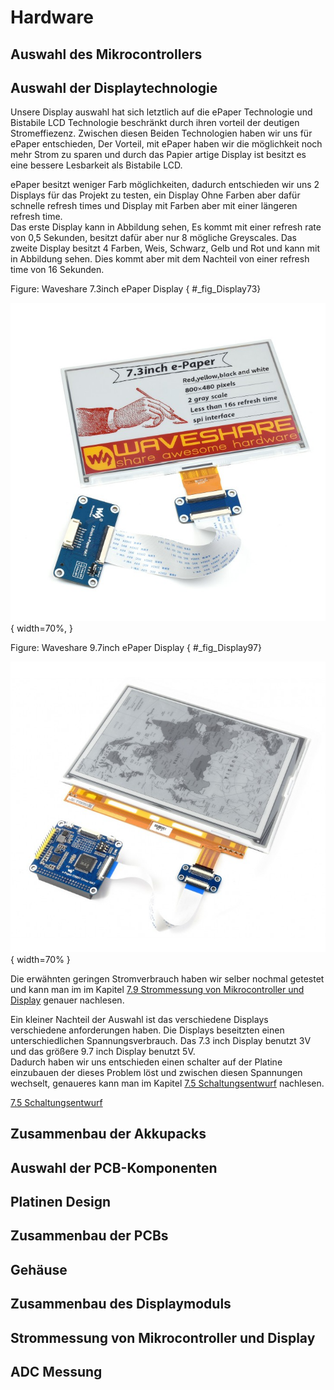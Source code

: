 # Hardware

## Auswahl des Mikrocontrollers

## Auswahl der Displaytechnologie
Unsere Display auswahl hat sich letztlich auf die ePaper Technologie und Bistabile LCD Technologie beschränkt durch ihren vorteil der deutigen Stromeffiezenz. Zwischen diesen Beiden Technologien haben wir uns für ePaper entschieden, Der Vorteil, mit ePaper haben wir die möglichkeit noch mehr Strom zu sparen und durch das Papier artige Display ist besitzt es eine bessere Lesbarkeit als Bistabile LCD.  
  
ePaper besitzt weniger Farb möglichkeiten, dadurch entschieden wir uns 2 Displays für das Projekt zu testen, ein Display Ohne Farben aber dafür schnelle refresh times und Display mit Farben aber mit einer längeren refresh time.  
Das erste Display kann in Abbildung [](#_fig_Display97) sehen, Es kommt mit einer refresh rate von 0,5 Sekunden, besitzt dafür aber nur 8 mögliche Greyscales.
Das zweite Display besitzt 4 Farben, Weis, Schwarz, Gelb und Rot und kann mit in Abbildung [](#_fig_Display73) sehen. Dies kommt aber mit dem Nachteil von einer refresh time von 16 Sekunden.

Figure: Waveshare 7.3inch ePaper Display { #_fig_Display73}

![](img/PraktischeUndTheoGrund/Display73.png){ width=70%, }

Figure: Waveshare 9.7inch ePaper Display { #_fig_Display97}

![](img/PraktischeUndTheoGrund/Displays97.png){ width=70% }

Die erwähnten geringen Stromverbrauch haben wir selber nochmal getestet und kann man im im Kapitel [7.9 Strommessung von Mikrocontroller und Display](Hardware.md#strommessung-von-mikrocontroller-und-display) genauer nachlesen.  
  
Ein kleiner Nachteil der Auswahl ist das verschiedene Displays verschiedene anforderungen haben. Die Displays beseitzten einen unterschiedlichen Spannungsverbrauch. Das 7.3 inch Display benutzt 3V und das größere 9.7 inch Display benutzt 5V.  
Dadurch haben wir uns entschieden einen schalter auf der Platine einzubauen der dieses Problem löst und zwischen diesen Spannungen wechselt, genaueres kann man im Kapitel [7.5 Schaltungsentwurf](Hardware.md##Schaltungsentwurf) nachlesen.

[7.5 Schaltungsentwurf](Hardware.md##Schaltungsentwurf)

## Zusammenbau der Akkupacks

## Auswahl der PCB-Komponenten

## Platinen Design

## Zusammenbau der PCBs

## Gehäuse

## Zusammenbau des Displaymoduls

## Strommessung von Mikrocontroller und Display

## ADC Messung